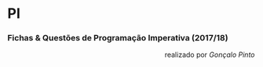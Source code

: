 # PI

### Fichas & Questões de Programação Imperativa (2017/18)

<div dir="rtl"> 
realizado por <i>Gonçalo Pinto</i>
